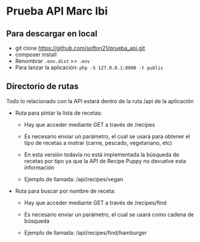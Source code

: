 Prueba API Marc Ibi
========

## Para descargar en local ##
- git clone https://github.com/softon21/prueba_api.git
- composer install
- Renombrar ``` .env.dist ``` >> ``` .env ```
- Para lanzar la aplicación: ``` php -S 127.0.0.1:8000 -t public ```


## Directorio de rutas ##

Todo lo relacionado con la API estará dentro de la ruta /api de la aplicación

- Ruta para pintar la lista de recetas:

    - Hay que acceder mediante GET a través de /recipes
    
    - Es necesario enviar un parámetro, el cual se usará para obtener el tipo de recetas a motrar (carne, pescado, vegetariano, etc)
   
    - En esta versión todavía no está implementada la búsqueda de recetas por tipo ya que la API de Recipe Puppy no devuelve esta información
    
    - Ejemplo de llamada: /api/recipes/vegan
    
- Ruta para buscar por nombre de receta:

    - Hay que acceder mediante GET a través de /recipes/find
    
    - Es necesario enviar un parámetro, el cual se usará como cadena de búsqueda
    
    - Ejemplo de llamada: /api/recipes/find/hamburger
    